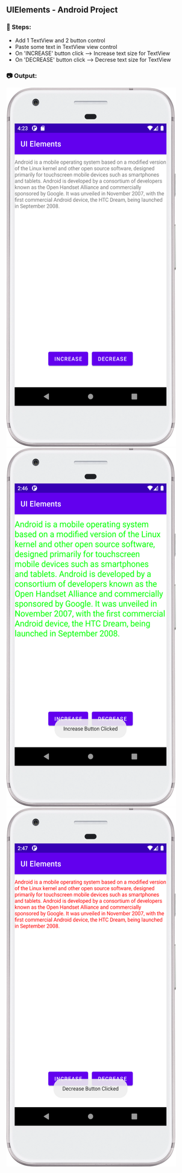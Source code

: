 ## UIElements - Android Project

### :ski: Steps:
 - Add 1 TextView and 2 button control
 - Paste some text in TextView view control
 - On 'INCREASE' button click --> Increase text size for TextView
 - On 'DECREASE' button click --> Decrese text size for TextView

### :camera: Output:
<img alt="003_UIElements_Screenshot1" src="ProjectScreenshot/UIElements_App_Screenshot.png" width="450" height="950" />
<img alt="003_UIElements_Screenshot1" src="ProjectScreenshot/UIElements_Text_Increase_Screenshot.png" width="450" height="950" />
<img alt="003_UIElements_Screenshot1" src="ProjectScreenshot/UIElements_Text_Decrease_Screenshot.png" width="450" height="950" />

